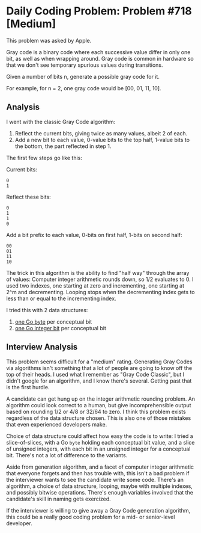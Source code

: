 # Daily Coding Problem: Problem #718 [Medium]  

This problem was asked by Apple.

Gray code is a binary code where each successive value differ in only one bit,
as well as when wrapping around.
Gray code is common in hardware so that we don't see temporary spurious
values during transitions.

Given a number of bits n, generate a possible gray code for it.

For example, for n = 2, one gray code would be [00, 01, 11, 10].

## Analysis

I went with the classic Gray Code algorithm:

1. Reflect the current bits, giving twice as many values, albeit 2 of each.
2. Add a new bit to each value, 0-value bits to the top half,
1-value bits to the bottom, the part reflected in step 1.

The first few steps go like this:

Current bits:
```
0
1
```

Reflect these bits:
```
0
1
1
0
```

Add a bit prefix to each value, 0-bits on first half,
1-bits on second half:
```
00
01
11
10
```

The trick in this algorithm is the ability to find "half way"
through the array of values:
Computer integer arithmetic rounds down, so 1/2 evaluates to 0.
I used two indexes, one starting at zero and incrementing,
one starting at 2^m and decrementing.
Looping stops when the decrementing index gets to less than or
equal to the incrementing index.

I tried this with 2 data structures:

1. [one Go byte](gray1.go) per conceptual bit
2. [one Go integer bit](gray2.go) per conceptual bit

## Interview Analysis

This problem seems difficult for a "medium" rating.
Generating Gray Codes via algorithms isn't something that a lot
of people are going to know off the top of their heads.
I used what I remember as "Gray Code Classic",
but I didn't google for an algorithm,
and I know there's several.
Getting past that is the first hurdle.

A candidate can get hung up on the integer arithmetic rounding problem.
An algorithm could look correct to a human,
but give incomprehensible output based on rounding 1/2 or 4/8 or 32/64 to zero.
I think this problem exists regardless of the data structure chosen.
This is also one of those mistakes that even experienced developers make.

Choice of data structure could affect how easy the code
is to write: I tried a slice-of-slices,
with a Go `byte` holding each conceptual bit value,
and a slice of unsigned integers,
with each bit in an unsigned integer for a conceptual bit.
There's not a lot of difference to the variants.

Aside from generation algorithm,
and a facet of computer integer arithmetic that everyone
forgets and then has trouble with,
this isn't a bad problem if the interviewer wants to see
the candidate write some code.
There's an algorithm, a choice of data structure,
looping, maybe with multiple indexes,
and possibly bitwise operations.
There's enough variables involved that the candidate's
skill in naming gets exercized.

If the interviewer is willing to give away a Gray Code
generation algorithm,
this could be a really good coding problem for a mid-
or senior-level developer.
